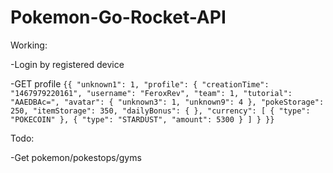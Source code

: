 # Pokemon-Go-Rocket-API

Working:

-Login by registered device

-GET profile
```{{ "unknown1": 1, "profile": { "creationTime": "1467979220161", "username": "FeroxRev", "team": 1, "tutorial": "AAEDBAc=", "avatar": { "unknown3": 1, "unknown9": 4 }, "pokeStorage": 250, "itemStorage": 350, "dailyBonus": { }, "currency": [ { "type": "POKECOIN" }, { "type": "STARDUST", "amount": 5300 } ] } }}```

Todo:

-Get pokemon/pokestops/gyms
